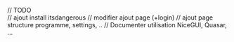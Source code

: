 // TODO  
// ajout install itsdangerous
// modifier ajout page (+login)
// ajout page structure programme, settings, ..
// Documenter utilisation NiceGUI, Quasar, ...

